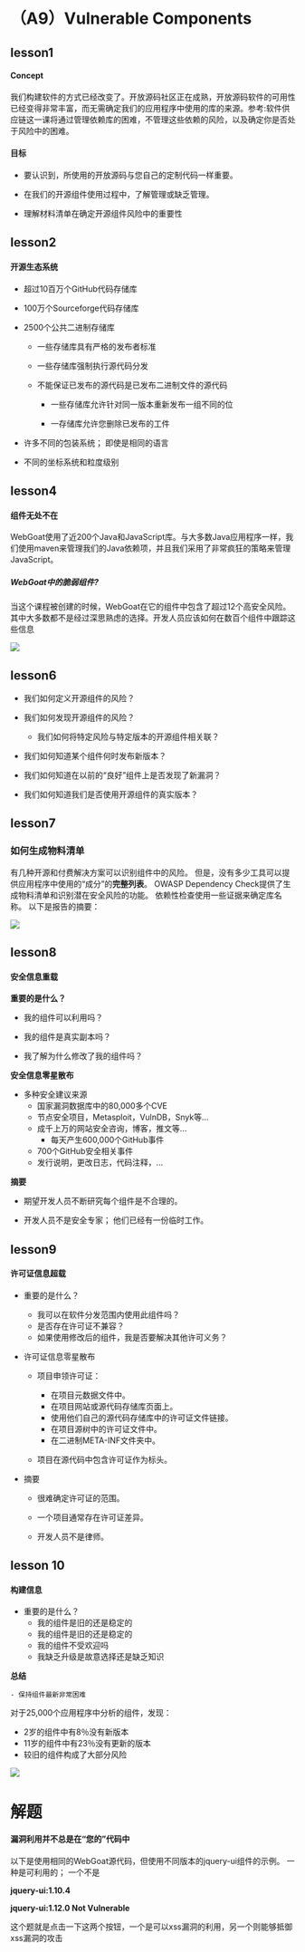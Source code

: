 # （A9）Vulnerable Components

## lesson1

#### Concept

我们构建软件的方式已经改变了。开放源码社区正在成熟，开放源码软件的可用性已经变得非常丰富，而无需确定我们的应用程序中使用的库的来源。参考:软件供应链这一课将通过管理依赖库的困难，不管理这些依赖的风险，以及确定你是否处于风险中的困难。 

#### 目标

- 要认识到，所使用的开放源码与您自己的定制代码一样重要。

- 在我们的开源组件使用过程中，了解管理或缺乏管理。

- 理解材料清单在确定开源组件风险中的重要性

## lesson2

#### 开源生态系统

- 超过10百万个GitHub代码存储库 

- 100万个Sourceforge代码存储库 

- 2500个公共二进制存储库 

  - 一些存储库具有严格的发布者标准 

  - 一些存储库强制执行源代码分发 

  - 不能保证已发布的源代码是已发布二进制文件的源代码 

     - 一些存储库允许针对同一版本重新发布一组不同的位 

     - 一存储库允许您删除已发布的工件 

       

- 许多不同的包装系统； 即使是相同的语言

- 不同的坐标系统和粒度级别

## lesson4

#### 组件无处不在

WebGoat使用了近200个Java和JavaScript库。与大多数Java应用程序一样，我们使用maven来管理我们的Java依赖项，并且我们采用了非常疯狂的策略来管理JavaScript。

##### WebGoat中的脆弱组件?

当这个课程被创建的时候，WebGoat在它的组件中包含了超过12个高安全风险。其中大多数都不是经过深思熟虑的选择。开发人员应该如何在数百个组件中跟踪这些信息 

![](img/WebGoat-Vulns.png)

## lesson6

- 我们如何定义开源组件的风险？

- 我们如何发现开源组件的风险？ 
  - 我们如何将特定风险与特定版本的开源组件相关联？ 
- 我们如何知道某个组件何时发布新版本？ 
- 我们如何知道在以前的“良好”组件上是否发现了新漏洞？ 
- 我们如何知道我们是否使用开源组件的真实版本？

## lesson7

### 如何生成物料清单


有几种开源和付费解决方案可以识别组件中的风险。 但是，没有多少工具可以提供应用程序中使用的“成分”的**完整列表**。 OWASP Dependency Check提供了生成物料清单和识别潜在安全风险的功能。 
依赖性检查使用一些证据来确定库名称。 以下是报告的摘要：

![](img/OWASP-Dep-Check.png)



## lesson8

####  安全信息重载 
**重要的是什么？** 

- 我的组件可以利用吗？ 
       
-  我的组件是真实副本吗？ 
  - 我了解为什么修改了我的组件吗？ 

**安全信息零星散布** 

   - 多种安全建议来源 
     -  国家漏洞数据库中的80,000多个CVE 
     -  节点安全项目，Metasploit，VulnDB，Snyk等... 
     -  成千上万的网站安全咨询，博客，推文等... 
        - 每天产生600,000个GitHub事件 
     -  700个GitHub安全相关事件 
     -  发行说明，更改日志，代码注释，... 
        

**摘要** 

   - 期望开发人员不断研究每个组件是不合理的。 

   - 开发人员不是安全专家； 他们已经有一份临时工作。

     

## lesson9

#### 许可证信息超载 

- 重要的是什么？ 
  - 我可以在软件分发范围内使用此组件吗？   
  - 是否存在许可证不兼容？ 
  - 如果使用修改后的组件，我是否要解决其他许可义务？ 

- 许可证信息零星散布 

  - 项目申领许可证： 
    - 在项目元数据文件中。         
    -  在项目网站或源代码存储库页面上。        
    -  使用他们自己的源代码存储库中的许可证文件链接。       
    -   在项目源树中的许可证文件中。     
    -    在二进制META-INF文件夹中。 

  - 项目在源代码中包含许可证作为标头。 

- 摘要 
  - 很难确定许可证的范围。      
  - 一个项目通常存在许可证差异。 

  -   开发人员不是律师。

## lesson 10

#### 构建信息 

- 重要的是什么？ 
  - 我的组件是旧的还是稳定的 
  - 我的组件是旧的还是稳定的 
  - 我的组件不受欢迎吗 
  - 我缺乏升级是故意选择还是缺乏知识 

**总结** 

    - 保持组件最新非常困难

对于25,000个应用程序中分析的组件，发现： 

- 2岁的组件中有8％没有新版本 
- 11岁的组件中有23％没有更新的版本 
- 较旧的组件构成了大部分风险

![](img/A9-1.png)

# 解题

#### 漏洞利用并不总是在“您的”代码中 

以下是使用相同的WebGoat源代码，但使用不同版本的jquery-ui组件的示例。 一种是可利用的； 一个不是

**jquery-ui:1.10.4**

**jquery-ui:1.12.0 Not Vulnerable** 

这个题就是点击一下这两个按钮，一个是可以xss漏洞的利用，另一个则能够抵御xss漏洞的攻击